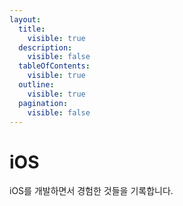 ```yaml
---
layout:
  title:
    visible: true
  description:
    visible: false
  tableOfContents:
    visible: true
  outline:
    visible: true
  pagination:
    visible: false
---
```


# iOS

iOS를 개발하면서 경험한 것들을 기록합니다.
